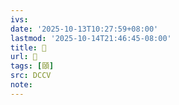 ```yaml
---
ivs:
date: '2025-10-13T10:27:59+08:00'
lastmod: '2025-10-14T21:46:45-08:00'
title: 􂕁
url: 􂕁
tags: [頤]
src: DCCV
note:
---
```

